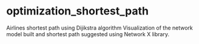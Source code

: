 # optimization_shortest_path
Airlines shortest path using Dijikstra algorithm
Visualization of the network model built and shortest path suggested using Network X library.

